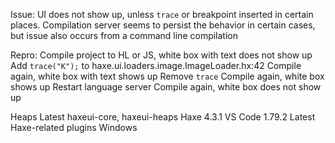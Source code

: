 Issue: UI does not show up, unless `trace` or breakpoint inserted in certain places. Compilation server seems to persist the behavior in certain cases, but issue also occurs from a command line compilation

Repro:
	Compile project to HL or JS, white box with text does not show up
	Add `trace("K");` to haxe.ui.loaders.image.ImageLoader.hx:42
	Compile again, white box with text shows up
	Remove `trace`
	Compile again, white box shows up
	Restart language server
	Compile again, white box does not show up	

Heaps
Latest haxeui-core, haxeui-heaps
Haxe 4.3.1
VS Code 1.79.2
	Latest Haxe-related plugins
Windows